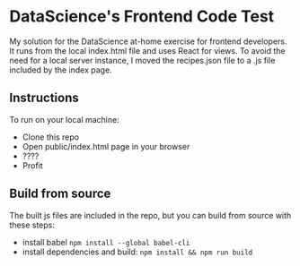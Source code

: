 DataScience's Frontend Code Test
==================

My solution for the DataScience at-home exercise for frontend developers. It runs from the local index.html file and uses React for views. To avoid the need for a local server instance, I moved the recipes.json file to a .js file included by the index page.

## Instructions

To run on your local machine:

* Clone this repo
* Open public/index.html page in your browser
* ????
* Profit

## Build from source 

The built js files are included in the repo, but you can build from source with these steps:

* install babel `npm install --global babel-cli`
* install dependencies and build: `npm install && npm run build`
